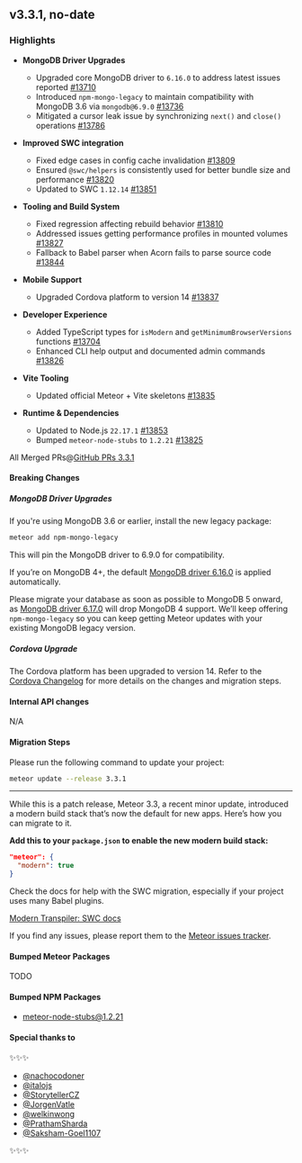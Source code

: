 ## v3.3.1, no-date

### Highlights

- **MongoDB Driver Upgrades**
  - Upgraded core MongoDB driver to `6.16.0` to address latest issues reported [#13710](https://github.com/meteor/meteor/pull/13710)
  - Introduced `npm-mongo-legacy` to maintain compatibility with MongoDB 3.6 via `mongodb@6.9.0` [#13736](https://github.com/meteor/meteor/pull/13736)
  - Mitigated a cursor leak issue by synchronizing `next()` and `close()` operations [#13786](https://github.com/meteor/meteor/pull/13786)

- **Improved SWC integration**
  - Fixed edge cases in config cache invalidation [#13809](https://github.com/meteor/meteor/pull/13809)
  - Ensured `@swc/helpers` is consistently used for better bundle size and performance [#13820](https://github.com/meteor/meteor/pull/13820)
  - Updated to SWC `1.12.14` [#13851](https://github.com/meteor/meteor/pull/13851)

- **Tooling and Build System**
  - Fixed regression affecting rebuild behavior [#13810](https://github.com/meteor/meteor/pull/13810)
  - Addressed issues getting performance profiles in mounted volumes [#13827](https://github.com/meteor/meteor/pull/13827)
  - Fallback to Babel parser when Acorn fails to parse source code [#13844](https://github.com/meteor/meteor/pull/13844)

- **Mobile Support**
  - Upgraded Cordova platform to version 14 [#13837](https://github.com/meteor/meteor/pull/13837)

- **Developer Experience**
  - Added TypeScript types for `isModern` and `getMinimumBrowserVersions` functions [#13704](https://github.com/meteor/meteor/pull/13704)
  - Enhanced CLI help output and documented admin commands [#13826](https://github.com/meteor/meteor/pull/13826)

- **Vite Tooling**
  - Updated official Meteor + Vite skeletons [#13835](https://github.com/meteor/meteor/pull/13835)

- **Runtime & Dependencies**
  - Updated to Node.js `22.17.1` [#13853](https://github.com/meteor/meteor/pull/13853)
  - Bumped `meteor-node-stubs` to `1.2.21` [#13825](https://github.com/meteor/meteor/pull/13825)

All Merged PRs@[GitHub PRs 3.3.1](https://github.com/meteor/meteor/pulls?q=is%3Apr+is%3Amerged+base%3Arelease-3.3.1)

#### Breaking Changes

##### MongoDB Driver Upgrades

If you're using MongoDB 3.6 or earlier, install the new legacy package:

```bash
meteor add npm-mongo-legacy
```
This will pin the MongoDB driver to 6.9.0 for compatibility.

If you’re on MongoDB 4+, the default [MongoDB driver 6.16.0](https://github.com/mongodb/node-mongodb-native/releases/tag/v6.16.0) is applied automatically.

Please migrate your database as soon as possible to MongoDB 5 onward, as [MongoDB driver 6.17.0](https://github.com/mongodb/node-mongodb-native/releases/tag/v6.17.0) will drop MongoDB 4 support. We’ll keep offering `npm-mongo-legacy` so you can keep getting Meteor updates with your existing MongoDB legacy version.

##### Cordova Upgrade

The Cordova platform has been upgraded to version 14. Refer to the [Cordova Changelog](https://cordova.apache.org/announcements/2025/03/26/cordova-android-14.0.0.html) for more details on the changes and migration steps.

####  Internal API changes

N/A

#### Migration Steps

Please run the following command to update your project:

```bash
meteor update --release 3.3.1
```

---

While this is a patch release, Meteor 3.3, a recent minor update, introduced a modern build stack that’s now the default for new apps. Here’s how you can migrate to it.

**Add this to your `package.json` to enable the new modern build stack:**

```json
"meteor": {
  "modern": true
}
```

Check the docs for help with the SWC migration, especially if your project uses many Babel plugins.

[Modern Transpiler: SWC docs](https://docs.meteor.com/about/modern-build-stack/transpiler-swc.html)

If you find any issues, please report them to the [Meteor issues tracker](https://github.com/meteor/meteor).

#### Bumped Meteor Packages

TODO

#### Bumped NPM Packages

- meteor-node-stubs@1.2.21

#### Special thanks to

✨✨✨

- [@nachocodoner](https://github.com/nachocodoner)
- [@italojs](https://github.com/italojs)
- [@StorytellerCZ](https://github.com/StorytellerCZ)
- [@JorgenVatle](https://github.com/JorgenVatle)
- [@welkinwong](https://github.com/welkinwong)
- [@PrathamSharda](https://github.com/PrathamSharda)
- [@Saksham-Goel1107](https://github.com/Saksham-Goel1107)

✨✨✨ 
